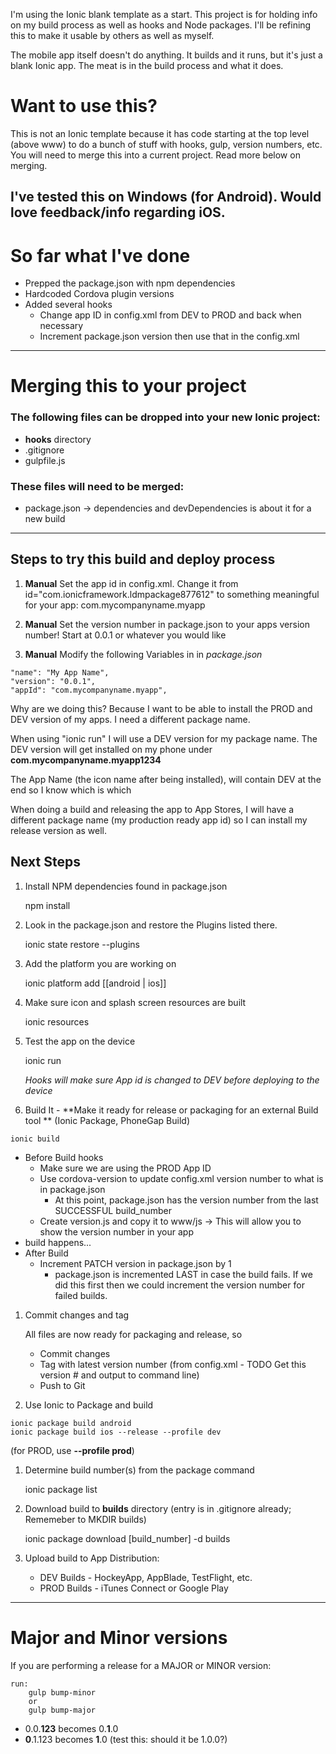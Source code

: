 
I'm using the Ionic blank template as a start. This project is for holding info on my build process as well as hooks and Node packages. I'll be refining this to make it usable by others as well as myself.

The mobile app itself doesn't do anything. It builds and it runs, but it's just a blank Ionic app. The meat is in the build process and what it does.

# Want to use this?
This is not an Ionic template because it has code starting at the top level (above www) to do a bunch of stuff with hooks, gulp, version numbers, etc. You will need to merge this into a current project. Read more below on merging.

## I've tested this on Windows (for Android). Would love feedback/info regarding iOS.

# So far what I've done
* Prepped the package.json with npm dependencies
* Hardcoded Cordova plugin versions
* Added several hooks
  * Change app ID in config.xml from DEV to PROD and back when necessary
  * Increment package.json version then use that in the config.xml

---
# Merging this to your project
### The following files can be dropped into your new Ionic project:
* **hooks** directory
* .gitignore
* gulpfile.js

### These files will need to be merged:
* package.json -> dependencies and devDependencies is about it for a new build

---
## Steps to try this build and deploy process

1. **Manual** Set the app id in config.xml. Change it from id="com.ionicframework.ldmpackage877612"
    to something meaningful for your app: com.mycompanyname.myapp

1. **Manual** Set the version number in package.json to your apps version number! Start at 0.0.1 or whatever you would like

1. **Manual** Modify the following Variables in in *package.json*

```
"name": "My App Name",
"version": "0.0.1",
"appId": "com.mycompanyname.myapp",

```

  Why are we doing this? Because I want to be able to install the PROD and DEV version of my apps. I need a different package name.

  When using "ionic run" I will use a DEV version for my package name. The DEV version will get installed on my phone under **com.mycompanyname.myapp1234**

  The App Name (the icon name after being installed), will contain DEV at the end so I know which is which

  When doing a build and releasing the app to App Stores, I will have a different package name (my production ready app id) so I can install my release version as well.

## Next Steps
1. Install NPM dependencies found in package.json

    npm install   

1. Look in the package.json and restore the Plugins  listed there.

    ionic state restore --plugins  

1. Add the platform you are working on

    ionic platform add [[android | ios]]

1. Make sure icon and splash screen resources are built

    ionic resources  

1. Test the app on the device

    ionic run   

   *Hooks will make sure App id is changed to DEV before deploying to the device*

1. Build It - **Make it ready for release or packaging for an external Build tool ** (Ionic Package, PhoneGap Build)
```
ionic build
```
  * Before Build hooks
    * Make sure we are using the PROD App ID
    * Use cordova-version to update config.xml version number to what is in package.json
      * At this point, package.json has the version number from the last SUCCESSFUL build_number
    * Create version.js and copy it to www/js -> This will allow you to show the version number in your app
  * build happens...
  * After Build
    * Increment PATCH version in package.json by 1
      * package.json is incremented LAST in case the build fails. If we did this first then we could increment the version number for failed builds.

1. Commit changes and tag

    All files are now ready for packaging and release, so
    * Commit changes
    * Tag with latest version number (from config.xml - TODO Get this version # and output to command line)
    * Push to Git

1. Use Ionic to Package and build
```
ionic package build android
ionic package build ios --release --profile dev
```
  (for PROD, use **--profile prod**)

1. Determine build number(s) from the package command

    ionic package list

1. Download build to **builds** directory (entry is in .gitignore already; Rememeber to MKDIR builds)

    ionic package download [build_number] -d builds

1. Upload build to App Distribution:
   * DEV Builds - HockeyApp, AppBlade, TestFlight, etc.
   * PROD Builds - iTunes Connect or Google Play        

---

# Major and Minor versions
If you are performing a release for a MAJOR or MINOR version:

    run:
        gulp bump-minor
        or
        gulp bump-major

* 0.0.**123** becomes 0.**1**.0
* **0**.1.123 becomes **1**.0 (test this: should it be 1.0.0?)

